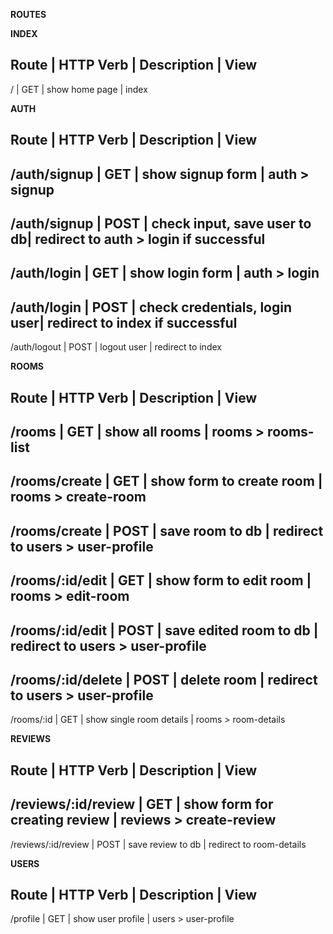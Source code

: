 **ROUTES**


**INDEX**

Route                    |   HTTP Verb   |   Description                 |   View
-------------------------------------------------------------------------------------------------------
/                        |   GET         |   show home page              |   index



**AUTH**

Route                    |   HTTP Verb   |   Description                 |   View
-------------------------------------------------------------------------------------------------------
/auth/signup             |   GET         |   show signup form            |   auth > signup
------------------------------------------------------------------------------------------------------
/auth/signup             |   POST        |   check input, save user to db|   redirect to auth > login if successful
-------------------------------------------------------------------------------------------------------
/auth/login              |   GET         |   show login form             |   auth > login
-------------------------------------------------------------------------------------------------------
/auth/login              |   POST        |  check credentials, login user|   redirect to index if successful
-------------------------------------------------------------------------------------------------------
/auth/logout             |   POST        |   logout user                 |   redirect to index



**ROOMS**

Route                    |   HTTP Verb   |   Description                 |   View
-------------------------------------------------------------------------------------------------------
/rooms                   |   GET         |   show all rooms              |   rooms > rooms-list
-------------------------------------------------------------------------------------------------------
/rooms/create            |   GET         |   show form to create room    |   rooms > create-room
-------------------------------------------------------------------------------------------------------
/rooms/create            |   POST        |   save room to db             |   redirect to users > user-profile
-------------------------------------------------------------------------------------------------------
/rooms/:id/edit          |   GET         |   show form to edit room      |   rooms > edit-room
-------------------------------------------------------------------------------------------------------
/rooms/:id/edit          |   POST        |   save edited room to db      |   redirect to users > user-profile
-------------------------------------------------------------------------------------------------------
/rooms/:id/delete        |   POST        |   delete room                 |   redirect to users > user-profile
-------------------------------------------------------------------------------------------------------
/rooms/:id               |   GET         |   show single room details    |   rooms > room-details



**REVIEWS**

Route                    |   HTTP Verb   |   Description                 |   View
-------------------------------------------------------------------------------------------------------
/reviews/:id/review      |   GET         | show form for creating review |   reviews > create-review
-------------------------------------------------------------------------------------------------------
/reviews/:id/review      |   POST        |   save review to db           |   redirect to room-details



**USERS**

Route                    |   HTTP Verb   |   Description                 |   View
-------------------------------------------------------------------------------------------------------
/profile                 |   GET         | show user profile             |   users > user-profile